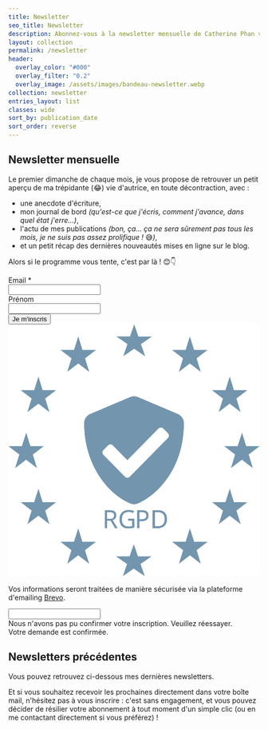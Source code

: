 ```yaml
---
title: Newsletter
seo_title: Newsletter
description: Abonnez-vous à la newsletter mensuelle de Catherine Phan van, et retrouvez les précédents numéros.
layout: collection
permalink: /newsletter
header:
  overlay_color: "#000"
  overlay_filter: "0.2"
  overlay_image: /assets/images/bandeau-newsletter.webp
collection: newsletter
entries_layout: list
classes: wide
sort_by: publication_date
sort_order: reverse
---
```


## Newsletter mensuelle

Le premier dimanche de chaque mois, je vous propose de retrouver un petit aperçu
de ma trépidante (😂) vie d'autrice, en toute décontraction,
avec&nbsp;:

* une anecdote d'écriture,
* mon journal de bord *(qu'est-ce que j'écris, comment j'avance, dans quel état j'erre&hellip;)*,
* l'actu de mes publications *(bon, ça&hellip; ça ne sera sûrement pas tous les mois, je ne suis pas assez prolifique&nbsp;!* 😅*)*,
* et un petit récap des dernières nouveautés mises en ligne sur le blog.

Alors si le programme vous tente, c'est par là&nbsp;! 😊👇

<!-- Begin Brevo Form -->

<!-- START - We recommend to place the below code where you want the form in your website html  -->
<div id="abonnez-vous" class="sib-form">
  <div id="sib-form-container" class="sib-form-container">
    <div id="sib-container" class="sib-container--large sib-container--vertical">
      <form id="sib-form" method="POST" action="https://b78b353c.sibforms.com/serve/MUIFAJkYnPj61OnTsfjJYn-1tzV_CS9vwfJX9ZlfAsJqdUKMJuozCy-G8vmwk81BOEsu1dvmOAz4BDAwUUHZc8b0Rt6XVA1DbFDfj3F0XHf9JgsdEb5vgTheM-bEfKfXW5yLSd9PleAuTIEsGde5WncCsJPyBZ8biWzK8qflpW-RY3sPGQD1_nFGe0trpWO4PTpnwaz_UKwbglLG" data-type="subscription">
        <div>
          <div class="sib-input sib-form-block">
            <div class="form__entry entry_block">
              <div class="form__label-row ">
                <label class="entry__label" for="EMAIL" data-required="*">Email&nbsp;*</label>
                <div class="entry__field">
                  <input class="input " type="text" id="EMAIL" name="EMAIL" autocomplete="off" data-required="true" required />
                </div>
              </div>
              <label class="entry__error entry__error--primary"></label>
            </div>
          </div>
        </div>
        <div>
          <div class="sib-input sib-form-block">
            <div class="form__entry entry_block">
              <div class="form__label-row ">
                <label class="entry__label" for="PRENOM">Prénom</label>
                <div class="entry__field">
                  <input class="input " maxlength="200" type="text" id="PRENOM" name="PRENOM" autocomplete="off" />
                </div>
              </div>
              <label class="entry__error entry__error--primary"></label>
            </div>
          </div>
        </div>
        <div>
          <div class="sib-captcha sib-form-block">
            <div class="form__entry entry_block">
              <div class="form__label-row ">
                <script>
                  function handleCaptchaResponse() {
                    var event = new Event('captchaChange');
                    document.getElementById('sib-captcha').dispatchEvent(event);
                  }
                </script>
                <div class="g-recaptcha sib-visible-recaptcha" id="sib-captcha" data-sitekey="6LdEVV0gAAAAANITsQkgni5NVzUT3V3rwrHvFIb6" data-callback="handleCaptchaResponse"></div>
              </div>
              <label class="entry__error entry__error--primary"></label>
            </div>
          </div>
        </div>
        <div>
          <div class="sib-form-block">
            <button class="sib-form-block__button sib-form-block__button-with-loader" form="sib-form" type="submit">
              <svg style="display: none;" class="icon clickable__icon progress-indicator__icon sib-hide-loader-icon" viewBox="0 0 512 512">
                <path d="M460.116 373.846l-20.823-12.022c-5.541-3.199-7.54-10.159-4.663-15.874 30.137-59.886 28.343-131.652-5.386-189.946-33.641-58.394-94.896-95.833-161.827-99.676C261.028 55.961 256 50.751 256 44.352V20.309c0-6.904 5.808-12.337 12.703-11.982 83.556 4.306 160.163 50.864 202.11 123.677 42.063 72.696 44.079 162.316 6.031 236.832-3.14 6.148-10.75 8.461-16.728 5.01z" />
              </svg>
              Je m&#039;inscris
            </button>
          </div>
        </div>
        <div class="brevo">
          <div><img src="/assets/images/newsletter/dataSecurity.svg"></div>
          <div>
            <p>Vos informations seront trait&eacute;es de mani&egrave;re s&eacute;curis&eacute;e via la plateforme d'emailing
            <a href="https://www.brevo.com/fr/legal/termsofuse/" target="_blank">Brevo</a>.</p>
          </div>
        </div>
        <input type="text" name="email_address_check" value="" class="input--hidden hidden">
        <input type="hidden" name="locale" value="fr">
      </form>
    </div>
    <div id="error-message" class="sib-form-message-panel notice--danger">
      <div class="sib-form-message-panel__text sib-form-message-panel__text--center">
        <span class="sib-form-message-panel__inner-text">Nous n&#039;avons pas pu confirmer votre inscription. Veuillez réessayer.</span>
      </div>
    </div>
    <div id="success-message" class="sib-form-message-panel notice--success">
      <div class="sib-form-message-panel__text sib-form-message-panel__text--center">
        <span class="sib-form-message-panel__inner-text">Votre demande est confirmée.</span>
      </div>
    </div>
  </div>
</div>
<!-- END - We recommend to place the below code where you want the form in your website html  -->

<!-- End Brevo Form -->


## Newsletters précédentes

Vous pouvez retrouvez ci-dessous mes dernières newsletters.

Et si vous souhaitez recevoir les prochaines directement dans votre boîte mail, n'hésitez pas à vous inscrire&nbsp;: c'est sans engagement, et vous pouvez décider de résilier votre abonnement à tout moment d'un simple clic (ou en me contactant directement si vous préférez)&nbsp;! 